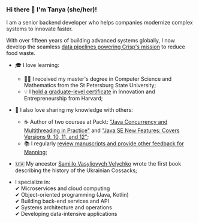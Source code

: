 ### Hi there 👋 I'm Tanya (she/her)!
I am a senior backend developer who helps companies modernize complex systems to innovate faster. 

With over fifteen years of building advanced systems globally, I now develop the seamless [data pipelines powering Crisp's mission](https://www.gocrisp.com/blog/spotlight-tanya-fesenko) to reduce food waste.
- 🎓 I love learning:
  - 👩‍💻 I received my master's degree in Computer Science and Mathematics from the St Petersburg State University;
  - 💡 I [hold a graduate-level certificate](https://tanya-fesenko.medium.com/my-harvard-extension-school-journey-b98590b8cc44) in Innovation and Entrepreneurship from Harvard;
- 🤝  I also love sharing my knowledge with others:
  - ☕ Author of two courses at Packt: ["Java Concurrency and Multithreading in Practice"](https://www.packtpub.com/application-development/java-concurrency-and-multithreading-practice-video) and ["Java SE New Features: Covers Versions 9, 10, 11, and 12"](https://www.packtpub.com/application-development/java-se-new-features-covers-versions-9-10-11-and-12-video);
  - 📚 I regularly [review manuscripts and provide other feedback for Manning](https://tanya-fesenko.medium.com/should-you-be-a-manning-reviewer-heres-why-i-am-b67ae0fb5158);
- 🇺🇦 My ancestor [Samiilo Vasyliovych Velychko](https://en.wikipedia.org/wiki/Samiilo_Velychko) wrote the first book describing the history of the Ukrainian Cossacks;

- I specialize in:  
  ✔ Microservices and cloud computing  
  ✔ Object-oriented programming (Java, Kotlin)  
  ✔ Building back-end services and API  
  ✔ Systems architecture and operations  
  ✔ Developing data-intensive applications

